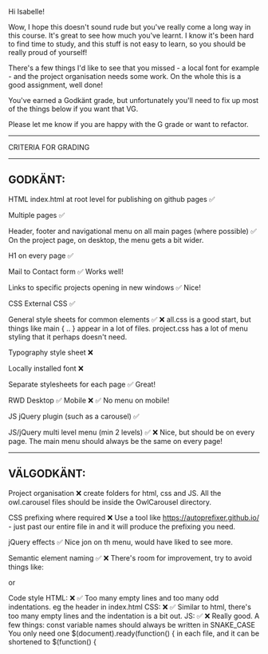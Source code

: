 Hi Isabelle!

Wow, I hope this doesn't sound rude but you've really come a long way in this course. It's great to see how much you've learnt. I know it's been hard to find time to study, and this stuff is not easy to learn, so you should be really proud of yourself!

There's a few things I'd like to see that you missed - a local font for example - and the project organisation needs some work. On the whole this is a good assignment, well done!

You've earned a Godkänt grade, but unfortunately you'll need to fix up most of the things below if you want that VG.

Please let me know if you are happy with the G grade or want to refactor.


*************************************

CRITERIA FOR GRADING

*************************************

GODKÄNT:
-------------------------------------

HTML
  index.html at root level for publishing on github pages ✅

  Multiple pages ✅

  Header, footer and navigational menu on all main pages (where possible) ✅
      On the project page, on desktop, the menu gets a bit wider.

  H1 on every page ✅

  Mail to Contact form ✅
      Works well!

  Links to specific projects opening in new windows ✅
      Nice!

CSS
  External CSS ✅

  General style sheets for common elements ✅ ❌
    all.css is a good start, but things like main { .. } appear in a lot of files.
    project.css has a lot of menu styling that it perhaps doesn't need.

  Typography style sheet ❌

  Locally installed font ❌
  
  Separate stylesheets for each page ✅
     Great! 

  RWD
    Desktop ✅
    Mobile ❌ ✅
       No menu on mobile!

JS
  jQuery plugin (such as a carousel) ✅

  JS/jQuery multi level menu (min 2 levels) ✅ ❌
     Nice, but should be on every page. The main menu should always be the same on every page!

-------------------------------------

VÄLGODKÄNT:
-------------------------------------

  Project organisation ❌
     create folders for html, css and JS. All the owl.carousel files should be inside the OwlCarousel directory.

  CSS prefixing where required ❌
    Use a tool like https://autoprefixer.github.io/ - just past our entire file in and it will produce the prefixing you need.

  jQuery effects ✅
    Nice jon on th menu, would have liked to see more.

  Semantic element naming ✅ ❌
     There's room for improvement, try to avoid things like:
     <p class="text-1"> or <div class="r">

  Code style
   HTML: ❌ ✅ 
      Too many empty lines and too many odd indentations. eg the header in index.html
   CSS:  ❌ ✅ 
      Similar to html, there's too many empty lines and the indentation is a bit out.
   JS: ✅ ❌
     Really good. A few things:
     const variable names should always be written in SNAKE_CASE
     You only need one $(document).ready(function() { in each file, and it can be shortened to $(function() {